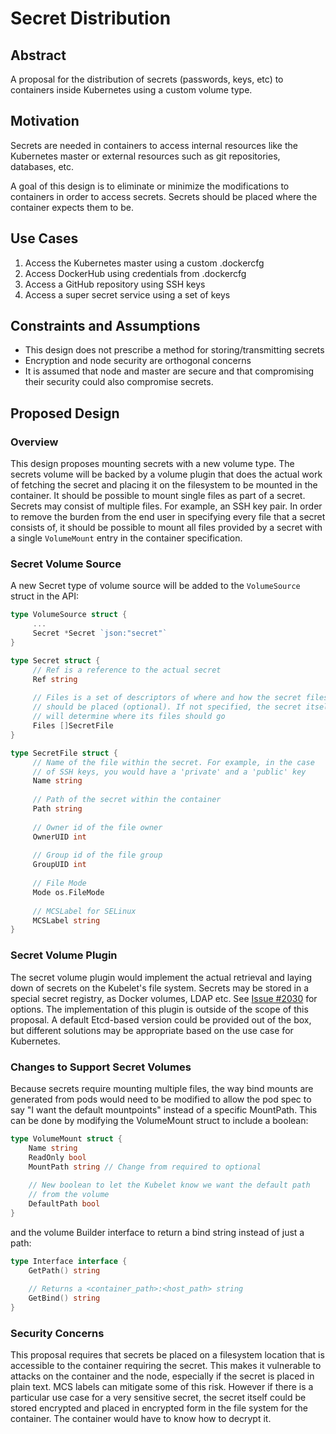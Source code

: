 # Secret Distribution
## Abstract
A proposal for the distribution of secrets (passwords, keys, etc) to containers inside Kubernetes using a custom volume type.

## Motivation

Secrets are needed in containers to access internal resources like the Kubernetes master or external resources such as git repositories, databases, etc. 

A goal of this design is to eliminate or minimize the modifications to containers in order to access secrets. Secrets should be placed where the container expects them to be.

## Use Cases

1. Access the Kubernetes master using a custom .dockercfg
2. Access DockerHub using credentials from .dockercfg
3. Access a GitHub repository using SSH keys
4. Access a super secret service using a set of keys


## Constraints and Assumptions
* This design does not prescribe a method for storing/transmitting secrets
* Encryption and node security are orthogonal concerns
* It is assumed that node and master are secure and that compromising their security could also compromise secrets.

## Proposed Design

### Overview
This design proposes mounting secrets with a new volume type. The secrets volume
will be backed by a volume plugin that does the actual work of fetching
the secret and placing it on the filesystem to be mounted in the container. It
should be possible to mount single files as part of a secret. Secrets may
consist of multiple files. For example, an SSH key pair. In order to remove the
burden from the end user in specifying every file that a secret consists of, it should be possible to mount all files provided by a secret with a single ```VolumeMount``` entry in the container specification.

### Secret Volume Source

A new Secret type of volume source will be added to the ```VolumeSource``` struct in the API:

```go
type VolumeSource struct {
     ... 
     Secret *Secret `json:"secret"`
}

type Secret struct {
     // Ref is a reference to the actual secret
     Ref string 
     
     // Files is a set of descriptors of where and how the secret files
     // should be placed (optional). If not specified, the secret itself
     // will determine where its files should go
	 Files []SecretFile
}

type SecretFile struct {
     // Name of the file within the secret. For example, in the case
     // of SSH keys, you would have a 'private' and a 'public' key
	 Name string
	 
	 // Path of the secret within the container
	 Path string
	 
	 // Owner id of the file owner
	 OwnerUID int
	 
	 // Group id of the file group
	 GroupUID int
	 
	 // File Mode
	 Mode os.FileMode
	 
	 // MCSLabel for SELinux
	 MCSLabel string
}

```

### Secret Volume Plugin
The secret volume plugin would implement the actual retrieval and laying down of
secrets on the Kubelet's file system. Secrets may be stored in a special secret
registry, as Docker volumes, LDAP etc. See [Issue #2030](https://github.com/GoogleCloudPlatform/kubernetes/issues/2030) for options. The implementation of this plugin is outside of the scope of this proposal. A default Etcd-based version could be provided out of the box, but different solutions may be appropriate based on the use case for Kubernetes.

### Changes to Support Secret Volumes
Because secrets require mounting multiple files, the way bind mounts are generated from pods would need to be modified to allow the pod spec to say "I want the default mountpoints" instead of a specific MountPath. This can be done by modifying the VolumeMount struct to include a boolean:

```go
type VolumeMount struct {
	Name string
	ReadOnly bool
	MountPath string // Change from required to optional
	
	// New boolean to let the Kubelet know we want the default path
	// from the volume
	DefaultPath bool 
} 
```

and the volume Builder interface to return a bind string instead of just a path:
```go
type Interface interface {
	GetPath() string
	
	// Returns a <container_path>:<host_path> string
	GetBind() string
}
```

### Security Concerns
This proposal requires that secrets be placed on a filesystem location that is accessible to the container requiring the secret. This makes it vulnerable to attacks on the container and the node, especially if the secret is placed in plain text. MCS labels can mitigate some of this risk. However if there is a particular use case for a very sensitive secret, the secret itself could be stored encrypted and placed in encrypted form in the file system for the container. The container would have to know how to decrypt it.
